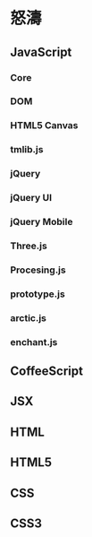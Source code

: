 # 怒濤


## JavaScript

### Core

### DOM

### HTML5 Canvas

### tmlib.js


### jQuery


### jQuery UI


### jQuery Mobile


### Three.js


### Procesing.js


### prototype.js


### arctic.js


### enchant.js


## CoffeeScript


## JSX


## HTML


## HTML5


## CSS


## CSS3









